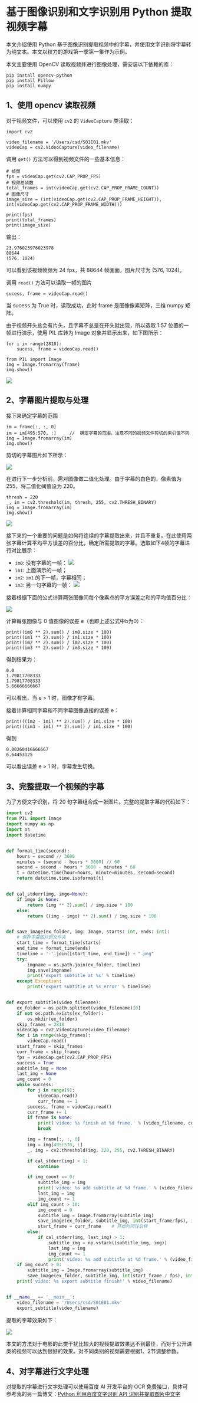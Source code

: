 # 基于图像识别和文字识别用 Python 提取视频字幕

本文介绍使用 Python 基于图像识别提取视频中的字幕，并使用文字识别将字幕转为纯文本。本文以权力的游戏第一季第一集作为示例。

本文主要使用 OpenCV 读取视频并进行图像处理，需安装以下依赖的库：
```text
pip install opencv-python
pip install Pillow
pip install numpy
```

## 1、使用 opencv 读取视频

对于视频文件，可以使用 `cv2` 的 `VideoCapture` 类读取：
```text
import cv2

video_filename = '/Users/csd/S01E01.mkv'
videoCap = cv2.VideoCapture(video_filename)
```
调用 `get()` 方法可以得到视频文件的一些基本信息：
```text
# 帧频
fps = videoCap.get(cv2.CAP_PROP_FPS)
# 视频总帧数
total_frames = int(videoCap.get(cv2.CAP_PROP_FRAME_COUNT))
# 图像尺寸
image_size = (int(videoCap.get(cv2.CAP_PROP_FRAME_HEIGHT)), int(videoCap.get(cv2.CAP_PROP_FRAME_WIDTH)))

print(fps)
print(total_frames)
print(image_size)
```
输出：
```text
23.976023976023978
88644
(576, 1024)
```

可以看到该视频帧频为 24 fps，共 88644 帧画面，图片尺寸为 (576, 1024)。

调用 `read()` 方法可以读取一帧的图片

```text
sucess, frame = videoCap.read()
```
当 sucess 为 True 时，读取成功，此时 frame 是图像像素矩阵，三维 numpy 矩阵。

由于视频开头总会有片头，且字幕不总是在开头就出现，所以选取 1:57 位置的一帧进行演示，使用 PIL 库转为 Image 对象并显示出来，如下图所示：
```text
for i in range(2818):
    sucess, frame = videoCap.read()
    
from PIL import Image
img = Image.fromarray(frame)
img.show()
```

![](../resources/subtitle/subtitle_1.jpg)


## 2、字幕图片提取与处理

接下来确定字幕的范围
```text
im = frame[:, :, 0]
im = im[495:570, :]     //  确定字幕的范围，注意不同的视频文件剪切的索引值不同
img = Image.fromarray(im)
img.show()
```
剪切的字幕图片如下所示：

![](../resources/subtitle/subtitle_2.jpg)

在进行下一步分析前，需对图像做二值化处理。由于字幕的白色的，像素值为 255，将二值化阈值设为 220。
```text
thresh = 220
_, im = cv2.threshold(im, thresh, 255, cv2.THRESH_BINARY)
img = Image.fromarray(im)
img.show()
```
![](../resources/subtitle/subtitle_3.jpg)


接下来的一个重要的问题是如何将连续的字幕提取出来，并且不重复。在此使用两张字幕计算平均平方误差的百分比，确定所需提取的字幕。选取如下4帧的字幕进行对比展示：

- `im0`: 没有字幕的一帧：
![](../resources/subtitle/subtitle_5.jpg)
- `im1`: 上面演示的一帧；
- `im2`: `im1` 的下一帧，字幕相同；
- `im3`: 另一句字幕的一帧：
![](../resources/subtitle/subtitle_6.jpg)

接着根据下面的公式计算两张图像间每个像素点的平方误差之和的平均值百分比：

![](../resources/subtitle/subtitle_7.jpg)

计算每张图像与 0 值图像的误差 e（也即上述公式中b为0）：
```text
print((im0 ** 2).sum() / im0.size * 100)
print((im1 ** 2).sum() / im1.size * 100)
print((im2 ** 2).sum() / im2.size * 100)
print((im3 ** 2).sum() / im3.size * 100)
```
得到结果为：
```text
0.0
1.79817708333
1.79817708333
5.66666666667
```
可以看出，当 e > 1 时，图像才有字幕。

接着计算相同字幕和不同字幕图像直接的误差 e：
```text
print(((im2 - im1) ** 2).sum() / im1.size * 100)
print(((im3 - im1) ** 2).sum() / im1.size * 100)
```
得到
```text
0.00260416666667
6.64453125
```

可以看出误差 e > 1 时，字幕发生切换。


## 3、完整提取一个视频的字幕

为了方便文字识别，将 20 句字幕组合成一张图片。完整的提取字幕的代码如下：

```python
import cv2
from PIL import Image
import numpy as np
import os
import datetime


def format_time(second):
    hours = second // 3600
    minutes = (second - hours * 3600) // 60
    second = second - hours * 3600 - minutes * 60
    t = datetime.time(hour=hours, minute=minutes, second=second)
    return datetime.time.isoformat(t)


def cal_stderr(img, imgo=None):
    if imgo is None:
        return (img ** 2).sum() / img.size * 100
    else:
        return ((img - imgo) ** 2).sum() / img.size * 100


def save_image(ex_folder, img: Image, starts: int, ends: int):
    # 保存字幕图片到文件夹
    start_time = format_time(starts)
    end_time = format_time(ends)
    timeline = '-'.join([start_time, end_time]) + ".png"
    try:
        imgname = os.path.join(ex_folder, timeline)
        img.save(imgname)
        print('export subtitle at %s' % timeline)
    except Exception:
        print('export subtitle at %s error' % timeline)


def export_subtitle(video_filename):
    ex_folder = os.path.splitext(video_filename)[0]
    if not os.path.exists(ex_folder):
        os.mkdir(ex_folder)
    skip_frames = 2818
    videoCap = cv2.VideoCapture(video_filename)
    for i in range(skip_frames):
        videoCap.read()
    start_frame = skip_frames
    curr_frame = skip_frames
    fps = videoCap.get(cv2.CAP_PROP_FPS)
    success = True
    subtitle_img = None
    last_img = None
    img_count = 0
    while success:
        for j in range(9):
            videoCap.read()
            curr_frame += 1
        success, frame = videoCap.read()
        curr_frame += 1
        if frame is None:
            print('video: %s finish at %d frame.' % (video_filename, curr_frame))
            break

        img = frame[:, :, 0]
        img = img[495:570, :]
        _, img = cv2.threshold(img, 220, 255, cv2.THRESH_BINARY)

        if cal_stderr(img) < 1:
            continue

        if img_count == 0:
            subtitle_img = img
            print('video: %s add subtitle at %d frame.' % (video_filename, curr_frame))
            last_img = img
            img_count += 1
        elif img_count > 10:
            img_count = 0
            subtitle_img = Image.fromarray(subtitle_img)
            save_image(ex_folder, subtitle_img, int(start_frame/fps), int(curr_frame/fps))
            start_frame = curr_frame    # 开始时间往后移
        else:
            if cal_stderr(img, last_img) > 1:
                subtitle_img = np.vstack((subtitle_img, img))
                last_img = img
                img_count += 1
                print('video: %s add subtitle at %d frame.' % (video_filename, curr_frame))
    if img_count > 0:
        subtitle_img = Image.fromarray(subtitle_img)
        save_image(ex_folder, subtitle_img, int(start_frame / fps), int(curr_frame / fps))
    print('video: %s export subtitle finish!' % video_filename)


if __name__ == '__main__':
    video_filename = '/Users/csd/S01E01.mkv'
    export_subtitle(video_filename)
```

提取的字幕效果如下：

![](../resources/subtitle/subtitle_8.png)

本文的方法对于电影的此类干扰比较大的视频提取效果达不到最佳，而对于公开课类的视频可以达到很好的效果。对不同类别的视频需要根据1、2节调整参数。

## 4、对字幕进行文字处理

对提取的字幕进行文字处理可以使用百度 AI 开发平台的 OCR 免费接口，具体可参考我的另一篇博文：[Python 利用百度文字识别 API 识别并提取图片中文字](./baiduAIocr.md)
